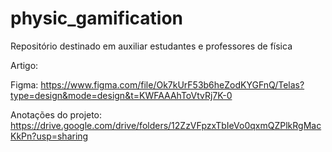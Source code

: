 # physic_gamification
Repositório destinado em auxiliar estudantes e professores de física

Artigo: 

Figma: https://www.figma.com/file/Ok7kUrF53b6heZodKYGFnQ/Telas?type=design&mode=design&t=KWFAAAhToVtvRj7K-0

Anotações do projeto: https://drive.google.com/drive/folders/12ZzVFpzxTbIeVo0qxmQZPlkRgMacKkPn?usp=sharing
